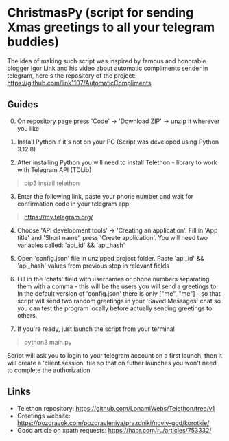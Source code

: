 # ChristmasPy (script for sending Xmas greetings to all your telegram buddies)

The idea of making such script was inspired by famous and honorable blogger Igor Link and his video about automatic compliments sender in telegram, here's the repository of the project: https://github.com/link1107/AutomaticCompliments

## Guides

0. On repository page press 'Code' -> 'Download ZIP' -> unzip it wherever you like 

1. Install Python if it's not on your PC (Script was developed using Python 3.12.8)

2. After installing Python you will need to install Telethon - library to work with Telegram API (TDLib)
> pip3 install telethon

3. Enter the following link, paste your phone number and wait for confirmation code in your telegram app 
> https://my.telegram.org/

4. Choose 'API development tools' -> 'Creating an application'. Fill in 'App title' and 'Short name', press 'Create application'. You will need two variables called: 'api_id' && 'api_hash'

5. Open 'config.json' file in unzipped project folder. Paste 'api_id' && 'api_hash' values from previous step in relevant fields

6. Fill in the 'chats' field with usernames or phone numbers separating them with a comma - this will be the users you will send a greetings to. In the default version of 'config.json' there is only ["me", "me"] - so that script will send two random greetings in your 'Saved Messages' chat so you can test the program locally before actually sending greetings to others.

7. If you're ready, just launch the script from your terminal
> python3 main.py

Script will ask you to login to your telegram account on a first launch, then it will create a 'client.session' file so that on futher launches you won't need to complete the authorization.

## Links

- Telethon repository: https://github.com/LonamiWebs/Telethon/tree/v1
- Greetings website: https://pozdravok.com/pozdravleniya/prazdniki/noviy-god/korotkie/
- Good article on xpath requests: https://habr.com/ru/articles/753332/ 